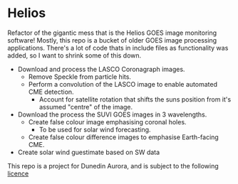 # Helios
Refactor of the gigantic mess that is the Helios GOES image monitoring software! Mostly, this repo is a bucket of older GOES image processing applications. There's a lot of code thats in include files as functionality was added, so I want to shrink some of this down. 

- Download and process the LASCO Coronagraph images.
  - Remove Speckle from particle hits.
  - Perform a convolution of the LASCO image to enable automated CME detection.
    - Account for satellite rotation that shifts the suns position from it's assumed "centre" of the image.
- Download the process the SUVI GOES images in 3 wavelengths.
  - Create false colour image emphasising coronal holes.
    - To be used for solar wind forecasting.
  - Create false colour difference images to emphasise Earth-facing CME.
- Create solar wind guestimate based on SW data

This repo is a project for Dunedin Aurora, and is subject to the following [licence](http://dunedinaurora.nz/licence.html)
